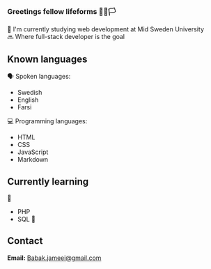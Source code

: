 ### Greetings fellow lifeforms 🖖🤖🏳

🏫 I'm currently studying web development at Mid Sweden University  
🔜 Where full-stack developer is the goal

## Known languages  
🗣 Spoken languages:
  * Swedish
  * English
  * Farsi

💻 Programming languages:
  * HTML
  * CSS
  * JavaScript
  * Markdown

## Currently learning
🦋
* PHP
* SQL
🦎


## Contact
**Email:** Babak.jameei@gmail.com
